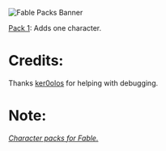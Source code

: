 ![Fable Packs Banner](https://i.imgur.com/JCY0CHu.png)

[Pack 1](https://github.com/ImmortalWay/Pack1): Adds one character.
# Credits:
Thanks [ker0olos](https://github.com/ker0olos) for helping with debugging.


# Note:
_[Character packs for Fable.](https://github.com/ker0olos/fable)_
